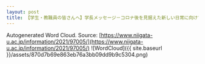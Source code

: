 ```yaml
---
layout: post
title: 【学生・教職員の皆さんへ】学長メッセージ－コロナ後を見据えた新しい日常に向けて－（2021年11月29日掲載）
---
```

Autogenerated Word Cloud.
Source\: [https://www.niigata-u.ac.jp/information/2021/97005/](https://www.niigata-u.ac.jp/information/2021/97005/)
![WordCloud]({{ site.baseurl }}/assets/870d7b69e863eb76a3bb09dd9b9c5304.png)